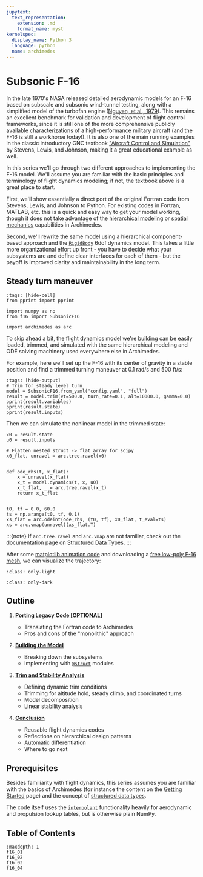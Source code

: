 ```yaml
---
jupytext:
  text_representation:
    extension: .md
    format_name: myst
kernelspec:
  display_name: Python 3
  language: python
  name: archimedes
---
```


# Subsonic F-16

In the late 1970's NASA released detailed aerodynamic models for an F-16 based on subscale and subsonic wind-tunnel testing, along with a simplified model of the turbofan engine ([Nguyen, et al., 1979](https://ntrs.nasa.gov/citations/19800005879)).
This remains an excellent benchmark for validation and development of flight control frameworks, since it is still one of the more comprehensive publicly available characterizations of a high-performance military aircraft (and the F-16 is still a workhorse today!).
It is also one of the main running examples in the classic introductory GNC textbook ["Aircraft Control and Simulation"](https://doi.org/10.1002/9781119174882) by Stevens, Lewis, and Johnson, making it a great educational example as well.

In this series we'll go through two different approaches to implementing the F-16 model.
We'll assume you are familiar with the basic principles and terminology of flight dynamics modeling; if not, the textbook above is a great place to start.

First, we'll show essentially a direct port of the original Fortran code from Stevens, Lewis, and Johnson to Python.
For existing codes in Fortran, MATLAB, etc. this is a quick and easy way to get your model working, though it does not take advantage of the [hierarchical modeling](../hierarchical/hierarchical00.md) or [spatial mechanics](../../blog/2025/spatial.md) capabilities in Archimedes.

Second, we'll rewrite the same model using a hierarchical component-based approach and the [`RigidBody`](#archimedes.spatial.RigidBody) 6dof dynamics model.
This takes a little more organizational effort up front - you have to decide what your subsystems are and define clear interfaces for each of them - but the payoff is improved clarity and maintainability in the long term.

## Steady turn maneuver

```{code-cell} python
:tags: [hide-cell]
from pprint import pprint

import numpy as np
from f16 import SubsonicF16

import archimedes as arc
```

To skip ahead a bit, the flight dynamics model we're building can be easily loaded, trimmed, and simulated with the same hierarchical modeling and ODE solving machinery used everywhere else in Archimedes.

For example, here we'll set up the F-16 with its center of gravity in a stable position and find a trimmed turning maneuver at 0.1 rad/s and 500 ft/s:


```{code-cell} python
:tags: [hide-output]
# Trim for steady level turn
model = SubsonicF16.from_yaml("config.yaml", "full")
result = model.trim(vt=500.0, turn_rate=0.1, alt=10000.0, gamma=0.0)
pprint(result.variables)
pprint(result.state)
pprint(result.inputs)
```

Then we can simulate the nonlinear model in the trimmed state:

```{code-cell} python
x0 = result.state
u0 = result.inputs

# Flatten nested struct -> flat array for scipy
x0_flat, unravel = arc.tree.ravel(x0)


def ode_rhs(t, x_flat):
    x = unravel(x_flat)
    x_t = model.dynamics(t, x, u0)
    x_t_flat, _ = arc.tree.ravel(x_t)
    return x_t_flat


t0, tf = 0.0, 60.0
ts = np.arange(t0, tf, 0.1)
xs_flat = arc.odeint(ode_rhs, (t0, tf), x0_flat, t_eval=ts)
xs = arc.vmap(unravel)(xs_flat.T)
```

:::{note}
If `arc.tree.ravel` and `arc.vmap` are not familiar, check out the documentation page on [Structured Data Types](../../trees.md).
:::

After some [matplotlib animation code](https://github.com/PineTreeLabs/archimedes/tree/main/docs/source/tutorials/f16/animate.py) and downloading a [free low-poly F-16 mesh](https://www.printables.com/model/840061-low-poly-f-16-falcon-aka-viper-jet-fighter/files), we can visualize the trajectory:

```{image} _static/f16_turn_light.gif
:class: only-light
```

```{image} _static/f16_turn_dark.gif
:class: only-dark
```

## Outline

1. [**Porting Legacy Code [OPTIONAL]**](f16_01.md)
    - Translating the Fortran code to Archimedes
    - Pros and cons of the "monolithic" approach

2. [**Building the Model**](f16_02.md)
    - Breaking down the subsystems
    - Implementing with [`@struct`](#archimedes.struct) modules

3. [**Trim and Stability Analysis**](f16_03.md)
    - Defining dynamic trim conditions
    - Trimming for altitude hold, steady climb, and coordinated turns
    - Model decomposition
    - Linear stability analysis

4. [**Conclusion**](f16_04.md)
    - Reusable flight dynamics codes
    - Reflections on hierarchical design patterns
    - Automatic differentiation
    - Where to go next

## Prerequisites

Besides familiarity with flight dynamics, this series assumes you are familiar with the basics of Archimedes (for instance the content on the [Getting Started](../../getting-started.md) page) and the concept of [structured data types](../../trees.md).

The code itself uses the [`interpolant`](#archimedes.interpolant) functionality heavily for aerodynamic and propulsion lookup tables, but is otherwise plain NumPy.

## Table of Contents

```{toctree}
:maxdepth: 1
f16_01
f16_02
f16_03
f16_04
   
```

